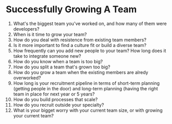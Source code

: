# Successfully Growing A Team

1. What's the biggest team you've worked on, and how many of them were developers?
1. When is it time to grow your team?
1. How do you deal with resistence from existing team members?
1. Is it more important to find a culture fit or build a diverse team?
1. How frequently can you add new people to your team? How long does it take to integrate someone new?
1. How do you know when a team is too big?
1. How do you split a team that's grown too big?
1. How do you grow a team when the existing members are alredy overworked?
1. How long is your recruitment pipeline in terms of short-term planning (getting people in the door) and long-term planning (having the right team in place for next year or 5 years?
1. How do you build processes that scale?
1. How do you recruit outside your specialty?
1. What is your bigget worry with your current team size, or with growing your current team?
